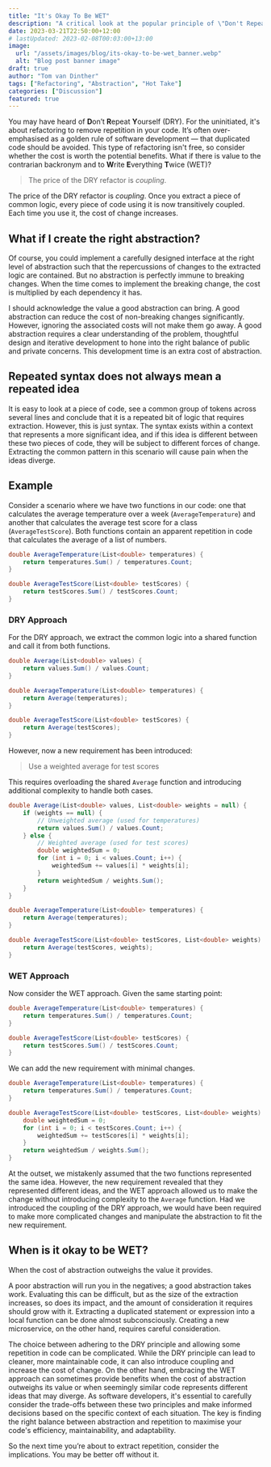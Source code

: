 ```yaml
---
title: "It's Okay To Be WET"
description: "A critical look at the popular principle of \"Don't Repeat Yourself\" (DRY), and a brief detour about abstractions."
date: 2023-03-21T22:50:00+12:00
# lastUpdated: 2023-02-08T00:03:00+13:00
image:
  url: "/assets/images/blog/its-okay-to-be-wet_banner.webp"
  alt: "Blog post banner image"
draft: true
author: "Tom van Dinther"
tags: ["Refactoring", "Abstraction", "Hot Take"]
categories: ["Discussion"]
featured: true
---
```

You may have heard of **D**on’t **R**epeat **Y**ourself (DRY). For the uninitiated, it's about refactoring to remove repetition in your code. It’s often over-emphasised as a golden rule of software development — that duplicated code should be avoided. This type of refactoring isn't free, so consider whether the cost is worth the potential benefits. What if there is value to the contrarian backronym and to **W**rite **E**verything **T**wice (WET)?

> The price of the DRY refactor is *coupling*.
> 

The price of the DRY refactor is *coupling*. Once you extract a piece of common logic, every piece of code using it is now transitively coupled. Each time you use it, the cost of change increases.

## What if I create the right abstraction?

Of course, you could implement a carefully designed interface at the right level of abstraction such that the repercussions of changes to the extracted logic are contained. But no abstraction is perfectly immune to breaking changes. When the time comes to implement the breaking change, the cost is multiplied by each dependency it has.

I should acknowledge the value a good abstraction can bring. A good abstraction can reduce the cost of non-breaking changes significantly. However, ignoring the associated costs will not make them go away. A good abstraction requires a clear understanding of the problem, thoughtful design and iterative development to hone into the right balance of public and private concerns. This development time is an extra cost of abstraction.

## Repeated syntax does not always mean a repeated idea

It is easy to look at a piece of code, see a common group of tokens across several lines and conclude that it is a repeated bit of logic that requires extraction. However, this is just syntax. The syntax exists within a context that represents a more significant idea, and if this idea is different between these two pieces of code, they will be subject to different forces of change. Extracting the common pattern in this scenario will cause pain when the ideas diverge.

## Example

Consider a scenario where we have two functions in our code: one that calculates the average temperature over a week (`AverageTemperature`) and another that calculates the average test score for a class (`AverageTestScore`). Both functions contain an apparent repetition in code that calculates the average of a list of numbers.

```csharp
double AverageTemperature(List<double> temperatures) {
    return temperatures.Sum() / temperatures.Count;
}

double AverageTestScore(List<double> testScores) {
    return testScores.Sum() / testScores.Count;
}
```

### DRY Approach

For the DRY approach, we extract the common logic into a shared function and call it from both functions.
```csharp
double Average(List<double> values) {
    return values.Sum() / values.Count;
}

double AverageTemperature(List<double> temperatures) {
    return Average(temperatures);
}

double AverageTestScore(List<double> testScores) {
    return Average(testScores);
}
```
However, now a new requirement has been introduced:
> Use a weighted average for test scores  
>
This requires overloading the shared `Average` function and introducing additional complexity to handle both cases.
```csharp
double Average(List<double> values, List<double> weights = null) {
    if (weights == null) {
        // Unweighted average (used for temperatures)
        return values.Sum() / values.Count;
    } else {
        // Weighted average (used for test scores)
        double weightedSum = 0;
        for (int i = 0; i < values.Count; i++) {
            weightedSum += values[i] * weights[i];
        }
        return weightedSum / weights.Sum();
    }
}

double AverageTemperature(List<double> temperatures) {
    return Average(temperatures);
}

double AverageTestScore(List<double> testScores, List<double> weights) {
    return Average(testScores, weights);
}
```

### WET Approach
Now consider the WET approach. Given the same starting point:
```csharp
double AverageTemperature(List<double> temperatures) {
    return temperatures.Sum() / temperatures.Count;
}

double AverageTestScore(List<double> testScores) {
    return testScores.Sum() / testScores.Count;
}
```
We can add the new requirement with minimal changes.
```csharp
double AverageTemperature(List<double> temperatures) {
    return temperatures.Sum() / temperatures.Count;
}

double AverageTestScore(List<double> testScores, List<double> weights) {
    double weightedSum = 0;
    for (int i = 0; i < testScores.Count; i++) {
        weightedSum += testScores[i] * weights[i];
    }
    return weightedSum / weights.Sum();
}
```
At the outset, we mistakenly assumed that the two functions represented the same idea. However, the new requirement revealed that they represented different ideas, and the WET approach allowed us to make the change without introducing complexity to the `Average` function. Had we introduced the coupling of the DRY approach, we would have been required to make more complicated changes and manipulate the abstraction to fit the new requirement.

## When is it okay to be WET?

When the cost of abstraction outweighs the value it provides.

A poor abstraction will run you in the negatives; a good abstraction takes work. Evaluating this can be difficult, but as the size of the extraction increases, so does its impact, and the amount of consideration it requires should grow with it. Extracting a duplicated statement or expression into a local function can be done almost subconsciously. Creating a new microservice, on the other hand, requires careful consideration.

The choice between adhering to the DRY principle and allowing some repetition in code can be complicated. While the DRY principle can lead to cleaner, more maintainable code, it can also introduce coupling and increase the cost of change. On the other hand, embracing the WET approach can sometimes provide benefits when the cost of abstraction outweighs its value or when seemingly similar code represents different ideas that may diverge. As software developers, it's essential to carefully consider the trade-offs between these two principles and make informed decisions based on the specific context of each situation. The key is finding the right balance between abstraction and repetition to maximise your code's efficiency, maintainability, and adaptability.

So the next time you’re about to extract repetition, consider the implications. You may be better off without it.
